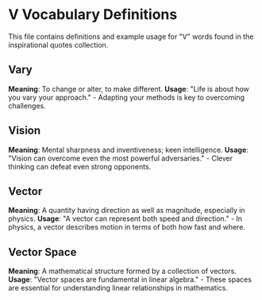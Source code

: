 # V Vocabulary Definitions

This file contains definitions and example usage for "V" words found in the inspirational quotes collection.

## Vary

**Meaning**: To change or alter, to make different.
**Usage**: "Life is about how you vary your approach." - Adapting your methods is key to overcoming challenges.

## Vision

**Meaning**: Mental sharpness and inventiveness; keen intelligence.
**Usage**: "Vision can overcome even the most powerful adversaries." - Clever thinking can defeat even strong opponents.

## Vector

**Meaning**: A quantity having direction as well as magnitude, especially in physics.
**Usage**: "A vector can represent both speed and direction." - In physics, a vector describes motion in terms of both how fast and where.

## Vector Space

**Meaning**: A mathematical structure formed by a collection of vectors.
**Usage**: "Vector spaces are fundamental in linear algebra." - These spaces are essential for understanding linear relationships in mathematics.
